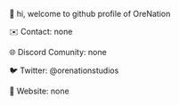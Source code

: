 👋 hi, welcome to github profile of OreNation

✉️ Contact: none

🌐 Discord Comunity: none

🐦 Twitter: @orenationstudios

📰 Website: none
